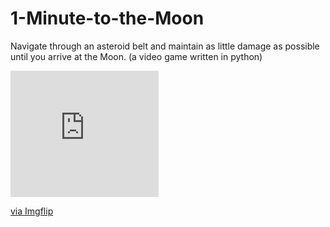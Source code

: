 # 1-Minute-to-the-Moon
Navigate through an asteroid belt and maintain as little damage as possible until you arrive at the Moon. (a video game written in python)

<div style="width:237px;max-width:100%;"><div style="height:0;padding-bottom:85.23%;position:relative;"><iframe width="237" height="202" style="position:absolute;top:0;left:0;width:100%;height:100%;" frameBorder="0" src="https://imgflip.com/embed/4yam9q"></iframe></div><p><a href="https://imgflip.com/gif/4yam9q">via Imgflip</a></p></div>

